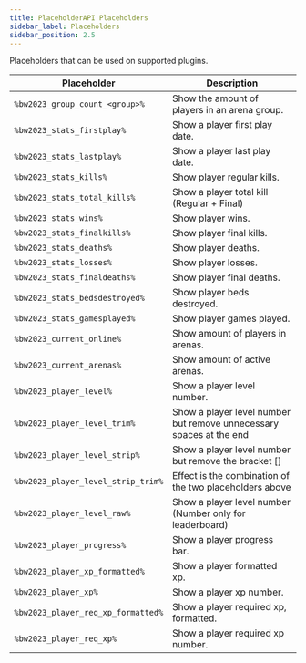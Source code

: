 ```yaml
---
title: PlaceholderAPI Placeholders
sidebar_label: Placeholders
sidebar_position: 2.5
---
```

Placeholders that can be used on supported plugins.

| Placeholder                               | Description                                                                                                                             |
|-------------------------------------------|-----------------------------------------------------------------------------------------------------------------------------------------|
| `%bw2023_group_count_<group>%`            | Show the amount of players in an arena group.                                                                                           |
| `%bw2023_stats_firstplay%`                | Show a player first play date.                                                                                                          |
| `%bw2023_stats_lastplay%`                 | Show a player last play date.                                                                                                           |
| `%bw2023_stats_kills%`                    | Show player regular kills.                                                                                                              |
| `%bw2023_stats_total_kills%`              | Show a player total kill (Regular + Final)                                                                                              |
| `%bw2023_stats_wins%`                     | Show player wins.                                                                                                                       |
| `%bw2023_stats_finalkills%`               | Show player final kills.                                                                                                                |
| `%bw2023_stats_deaths%`                   | Show player deaths.                                                                                                                     |
| `%bw2023_stats_losses%`                   | Show player losses.                                                                                                                     |
| `%bw2023_stats_finaldeaths%`              | Show player final deaths.                                                                                                               |
| `%bw2023_stats_bedsdestroyed%`            | Show player beds destroyed.                                                                                                             |
| `%bw2023_stats_gamesplayed%`              | Show player games played.                                                                                                               |
| `%bw2023_current_online%`                 | Show amount of players in arenas.                                                                                                       |
| `%bw2023_current_arenas%`                 | Show amount of active arenas.                                                                                                           |
| `%bw2023_player_level%`                   | Show a player level number.                                                                                                             |
| `%bw2023_player_level_trim%`              | Show a player level number but remove unnecessary spaces at the end                                                                     |
| `%bw2023_player_level_strip%`             | Show a player level number but remove the bracket []                                                                                    |
| `%bw2023_player_level_strip_trim%`        | Effect is the combination of the two placeholders above                                                                                 |
| `%bw2023_player_level_raw%`               | Show a player level number (Number only for leaderboard)                                                                                |
| `%bw2023_player_progress%`                | Show a player progress bar.                                                                                                             |
| `%bw2023_player_xp_formatted%`            | Show a player formatted xp.                                                                                                             |
| `%bw2023_player_xp%`                      | Show a player xp number.                                                                                                                |
| `%bw2023_player_req_xp_formatted%`        | Show a player required xp, formatted.                                                                                                   |
| `%bw2023_player_req_xp%`                  | Show a player required xp number.                                                                                                       |
